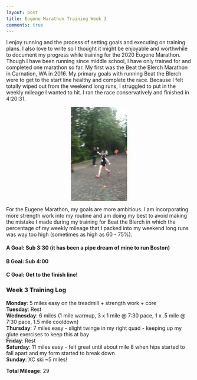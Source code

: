 ```yaml
---
layout: post
title: Eugene Marathon Training Week 3 
comments: true
---
```


I enjoy running and the process of setting goals and executing on training plans. I also love to write so I thought it might be enjoyable and worthwhile to document my progress while training for the 2020 Eugene Marathon. Though I have been running since middle school, I have only trained for and completed one marathon so far. My first was the Beat the Blerch Marathon in Carnation, WA in 2016. My primary goals with running Beat the Blerch were to get to the start line healthy and complete the race. Because I felt totally wiped out from the weekend long runs, I struggled to put in the weekly mileage I wanted to hit. I ran the race conservatively and finished in 4:20:31. 

<img src="/images/blerch.jpeg" width="30%" height="30%" style="display: block;margin-left: auto;margin-right: auto;"/>

For the Eugene Marathon, my goals are more ambitious. I am incorporating more strength work into my routine and am doing my best to avoid making the mistake I made during my training for Beat the Blerch in which the percentage of my weekly mileage that I packed into my weekend long runs was way too high (sometimes as high as 60 - 75%). 

#### A Goal: Sub 3:30 (it has been a pipe dream of mine to run Boston)
#### B Goal: Sub 4:00 
#### C Goal: Get to the finish line! 

### Week 3 Training Log 
**Monday**: 5 miles easy on the treadmill + strength work + core <br />
**Tuesday**: Rest <br />
**Wednesday**: 6 miles (1 mile warmup, 3 x 1 mile @ 7:30 pace, 1 x .5 mile @ 7:30 pace, 1.5 mile cooldown)<br />
**Thursday**: 7 miles easy - slight twinge in my right quad - keeping up my glute exercises to keep this at bay<br />
**Friday**: Rest<br />
**Saturday**: 11 miles easy - felt great until about mile 8 when hips started to fall apart and my form started to break down<br />
**Sunday**: XC ski ~5 miles!  

**Total Mileage**: 29 



